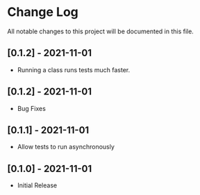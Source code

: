# Change Log

All notable changes to this project will be documented in this file.

## [0.1.2] - 2021-11-01

- Running a class runs tests much faster.

## [0.1.2] - 2021-11-01

- Bug Fixes

## [0.1.1] - 2021-11-01

- Allow tests to run asynchronously

## [0.1.0] - 2021-11-01

- Initial Release
